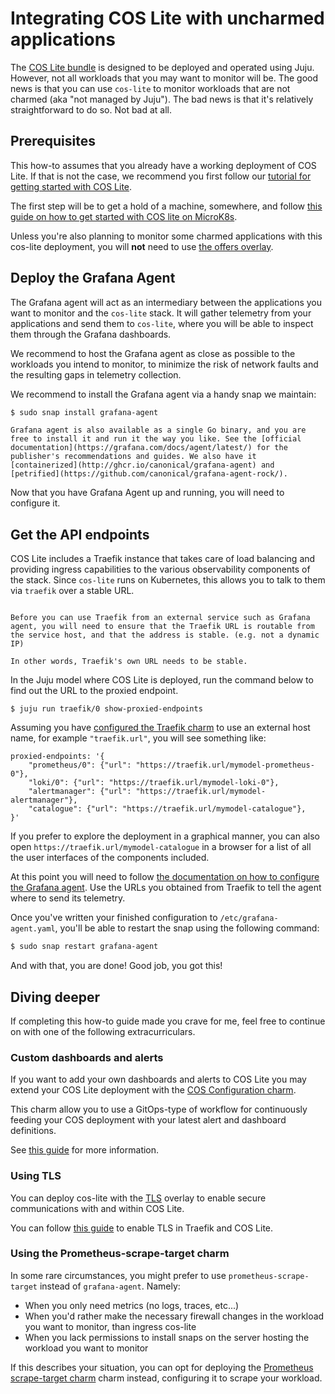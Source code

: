 # Integrating COS Lite with uncharmed applications

The [COS Lite bundle](https://github.com/canonical/cos-lite-bundle) is designed to 
be deployed and operated using Juju. However, not all workloads that you may want 
to monitor will be. The good news is that you can use  `cos-lite` to monitor 
workloads that are not charmed (aka "not managed by Juju"). The bad news is that 
it's relatively straightforward to do so. Not bad at all.

## Prerequisites

This how-to assumes that you already have a working deployment of COS Lite. If that is not the case, we recommend you first follow our [tutorial for getting started with COS Lite](/tutorial/installation/getting-started-with-cos-lite).

The first step will be to get a hold of a machine, somewhere, and follow 
[this guide on how to get started with COS lite on MicroK8s](https://charmhub.io/topics/canonical-observability-stack/tutorials/install-microk8s). 

Unless you're also planning to monitor some charmed applications with this cos-lite deployment, you will **not** need to use [the offers overlay](https://charmhub.io/topics/canonical-observability-stack/tutorials/install-microk8s#heading--deploy-the-cos-lite-bundle-with-overlays). 

## Deploy the Grafana Agent

The Grafana agent will act as an intermediary between the applications you want to monitor and the `cos-lite` stack. It will gather telemetry from your applications 
and send them to `cos-lite`, where you will be able to inspect them through the 
Grafana dashboards.

We recommend to host the Grafana agent as close as possible to the workloads you 
intend to monitor, to minimize the risk of network faults and the resulting gaps 
in telemetry collection.

We recommend to install the Grafana agent via a handy snap we maintain:

```bash
$ sudo snap install grafana-agent
```

```{note}
Grafana agent is also available as a single Go binary, and you are free to install it and run it the way you like. See the [official documentation](https://grafana.com/docs/agent/latest/) for the publisher's recommendations and guides. We also have it [containerized](http://ghcr.io/canonical/grafana-agent) and [petrified](https://github.com/canonical/grafana-agent-rock/).
```

Now that you have Grafana Agent up and running, you will need to configure it.

## Get the API endpoints

COS Lite includes a Traefik instance that takes care of load balancing and 
providing ingress capabilities to the various observability components of the stack. Since `cos-lite` 
runs on Kubernetes, this allows you to talk to them via `traefik` over a stable 
URL.

```{caution}

Before you can use Traefik from an external service such as Grafana agent, you will need to ensure that the Traefik URL is routable from the service host, and that the address is stable. (e.g. not a dynamic IP)

In other words, Traefik's own URL needs to be stable.
```

In the Juju model where COS Lite is deployed, run the command below to find out the URL to the proxied endpoint.

```
$ juju run traefik/0 show-proxied-endpoints
```

Assuming you have [configured the Traefik charm](https://github.com/canonical/traefik-k8s-operator#configurations) to use an external host name, for example `"traefik.url"`, you will see something like:

```
proxied-endpoints: '{
    "prometheus/0": {"url": "https://traefik.url/mymodel-prometheus-0"},
    "loki/0": {"url": "https://traefik.url/mymodel-loki-0"},
    "alertmanager": {"url": "https://traefik.url/mymodel-alertmanager"},
    "catalogue": {"url": "https://traefik.url/mymodel-catalogue"},
}'
```

If you prefer to explore the deployment in a graphical manner, you can also 
open `https://traefik.url/mymodel-catalogue` in a browser for a list of all the 
user interfaces of the components included.

At this point you will need to follow [the documentation on how to configure the Grafana agent](https://grafana.com/docs/agent/latest/static/configuration/#configure-static-mode). Use the URLs you obtained from Traefik to tell the agent where to send its telemetry.

Once you've written your finished configuration to `/etc/grafana-agent.yaml`, you'll 
be able to restart the snap using the following command:

```bash
$ sudo snap restart grafana-agent
```

And with that, you are done! Good job, you got this!

## Diving deeper

If completing this how-to guide made you crave for me, feel free to continue on with one of the following extracurriculars.

### Custom dashboards and alerts

If you want to add your own dashboards and alerts to COS Lite you may extend your
COS Lite deployment with the [COS Configuration charm](https://github.com/canonical/cos-configuration-k8s-operator).

This charm allow you to use a GitOps-type of workflow for continuously feeding 
your COS deployment with your latest alert and dashboard definitions.

See [this guide](https://github.com/canonical/cos-configuration-k8s-operator#deployment) for more information.

### Using TLS

You can deploy cos-lite with the [TLS](https://github.com/canonical/cos-lite-bundle/pull/80) overlay to enable secure communications with and within COS Lite. 

You can follow [this guide](https://charmhub.io/traefik-k8s/docs/tls-termination) to enable TLS in Traefik and COS Lite.

### Using the Prometheus-scrape-target charm

In some rare circumstances, you might prefer to use `prometheus-scrape-target` instead of `grafana-agent`. Namely:

- When you only need metrics (no logs, traces, etc...)
- When you'd rather make the necessary firewall changes in the workload you want to monitor, than ingress cos-lite
- When you lack permissions to install snaps on the server hosting the workload you want to monitor

If this describes your situation, you can opt for deploying the [Prometheus scrape-target charm](https://github.com/canonical/prometheus-scrape-target-k8s-operator) charm instead, configuring it to scrape your workload.

